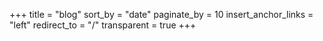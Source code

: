 +++
title = "blog"
sort_by = "date"
paginate_by = 10
insert_anchor_links = "left"
redirect_to = "/"
transparent = true
+++